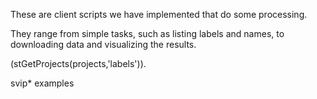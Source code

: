 These are client scripts we have implemented that do some processing.

They range from simple tasks, such as listing labels and names, to downloading data and visualizing the results.

(stGetProjects(projects,'labels')). 

svip* examples

